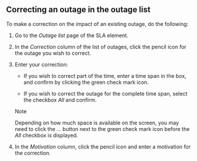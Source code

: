 ## Correcting an outage in the outage list

To make a correction on the impact of an existing outage, do the following:

1. Go to the *Outage list* page of the SLA element.

2. In the *Correction* column of the list of outages, click the pencil icon for the outage you wish to correct.

3. Enter your correction:

    - If you wish to correct part of the time, enter a time span in the box, and confirm by clicking the green check mark icon.

    - If you wish to correct the outage for the complete time span, select the checkbox *All* and confirm.

    > [!NOTE]
    > Depending on how much space is available on the screen, you may need to click the *...* button next to the green check mark icon before the *All* checkbox is displayed.

4. In the *Motivation* column, click the pencil icon and enter a motivation for the correction.
